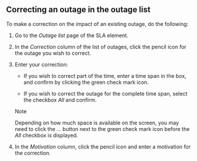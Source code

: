 ## Correcting an outage in the outage list

To make a correction on the impact of an existing outage, do the following:

1. Go to the *Outage list* page of the SLA element.

2. In the *Correction* column of the list of outages, click the pencil icon for the outage you wish to correct.

3. Enter your correction:

    - If you wish to correct part of the time, enter a time span in the box, and confirm by clicking the green check mark icon.

    - If you wish to correct the outage for the complete time span, select the checkbox *All* and confirm.

    > [!NOTE]
    > Depending on how much space is available on the screen, you may need to click the *...* button next to the green check mark icon before the *All* checkbox is displayed.

4. In the *Motivation* column, click the pencil icon and enter a motivation for the correction.
